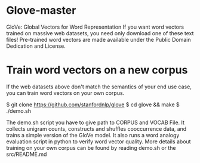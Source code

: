 # Glove-master

GloVe: Global Vectors for Word Representation
If you want word vectors trained on massive web datasets, you need only download one of these text files! Pre-trained word vectors are made available under the Public Domain Dedication and License.

# Train word vectors on a new corpus

If the web datasets above don't match the semantics of your end use case, you can train word vectors on your own corpus.

$ git clone https://github.com/stanfordnlp/glove
$ cd glove && make
$ ./demo.sh


The demo.sh script you have to give path to CORPUS and VOCAB File. It collects unigram counts, constructs and shuffles cooccurrence data, and trains a simple version of the GloVe model. It also runs a word analogy evaluation script in python to verify word vector quality. More details about training on your own corpus can be found by reading demo.sh or the src/README.md
